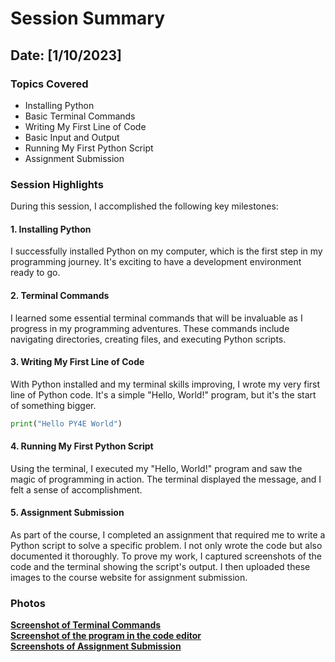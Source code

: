 # Session Summary

## Date: [1/10/2023]

### Topics Covered

- Installing Python
- Basic Terminal Commands
- Writing My First Line of Code
- Basic Input and Output
- Running My First Python Script
- Assignment Submission

### Session Highlights

During this session, I accomplished the following key milestones:

#### 1. Installing Python

I successfully installed Python on my computer, which is the first step in my programming journey. It's exciting to have a development environment ready to go.

#### 2. Terminal Commands

I learned some essential terminal commands that will be invaluable as I progress in my programming adventures. These commands include navigating directories, creating files, and executing Python scripts.

#### 3. Writing My First Line of Code

With Python installed and my terminal skills improving, I wrote my very first line of Python code. It's a simple "Hello, World!" program, but it's the start of something bigger.

```python
print("Hello PY4E World")
```

#### 4. Running My First Python Script

Using the terminal, I executed my "Hello, World!" program and saw the magic of programming in action. The terminal displayed the message, and I felt a sense of accomplishment.

#### 5. Assignment Submission

As part of the course, I completed an assignment that required me to write a Python script to solve a specific problem. I not only wrote the code but also documented it thoroughly. To prove my work, I captured screenshots of the code and the terminal showing the script's output. I then uploaded these images to the course website for assignment submission.

### Photos

**[Screenshot of Terminal Commands](https://github.com/IslamAlii/My-OSSU-Computer-Science-Learning-Path/blob/main/Intro%20CS/01%20-%20Python%20for%20Everybody/01%20-%20Installing%20Python/Image%20of%20the%20program%20being%20executed%20in%20the%20command%20line%20or%20terminal.PNG?raw=true)** <br/>
**[Screenshot of the program in the code editor](https://github.com/IslamAlii/My-OSSU-Computer-Science-Learning-Path/blob/main/Intro%20CS/01%20-%20Python%20for%20Everybody/01%20-%20Installing%20Python/Image%20of%20the%20program%20being%20edited%20in%20a%20text%20editor.PNG?raw=true)** <br/>
**[Screenshots of Assignment Submission](https://github.com/IslamAlii/My-OSSU-Computer-Science-Learning-Path/blob/main/Intro%20CS/01%20-%20Python%20for%20Everybody/01%20-%20Installing%20Python/Screenshots%20of%20Assignment%20Submission.PNG?raw=true)** <br/>
